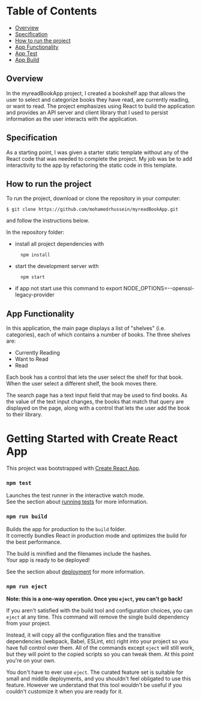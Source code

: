 # Table of Contents

- [Overview](#overview)
- [Specification](#specification)
- [How to run the project](#how-to-run-the-project)
- [App Functionality](#app-functionality)
- [App Test](#app-test)
- [App Build](#app-build)

## Overview

In the myreadBookApp project, I created a bookshelf app that allows the user to select and categorize books they have read, are currently reading, or want to read. The project emphasizes using React to build the application and provides an API server and client library that I used to persist information as the user interacts with the application.

## Specification

As a starting point, I was given a starter static template without any of the React code that was needed to complete the project. My job was be to add interactivity to the app by refactoring the static code in this template.

## How to run the project

To run the project, download or clone the repository in your computer:

    $ git clone https://github.com/mohamedrhussein/myreadBookApp.git

and follow the instructions below.

In the repository folder:

- install all project dependencies with

        npm install

- start the development server with

        npm start

- if app not start use this command to 
        export NODE_OPTIONS=--openssl-legacy-provider

## App Functionality

In this application, the main page displays a list of "shelves" (i.e. categories), each of which contains a number of books. The three shelves are:

- Currently Reading
- Want to Read
- Read

Each book has a control that lets the user select the shelf for that book. When the user select a different shelf, the book moves there.

The search page has a text input field that may be used to find books. As the value of the text input changes, the books that match that query are displayed on the page, along with a control that lets the user add the book to their library.

# Getting Started with Create React App

This project was bootstrapped with [Create React App](https://github.com/facebook/create-react-app).

### `npm test`

Launches the test runner in the interactive watch mode.\
See the section about [running tests](https://facebook.github.io/create-react-app/docs/running-tests) for more information.

### `npm run build`

Builds the app for production to the `build` folder.\
It correctly bundles React in production mode and optimizes the build for the best performance.

The build is minified and the filenames include the hashes.\
Your app is ready to be deployed!

See the section about [deployment](https://facebook.github.io/create-react-app/docs/deployment) for more information.

### `npm run eject`

**Note: this is a one-way operation. Once you `eject`, you can't go back!**

If you aren't satisfied with the build tool and configuration choices, you can `eject` at any time. This command will remove the single build dependency from your project.

Instead, it will copy all the configuration files and the transitive dependencies (webpack, Babel, ESLint, etc) right into your project so you have full control over them. All of the commands except `eject` will still work, but they will point to the copied scripts so you can tweak them. At this point you're on your own.

You don't have to ever use `eject`. The curated feature set is suitable for small and middle deployments, and you shouldn't feel obligated to use this feature. However we understand that this tool wouldn't be useful if you couldn't customize it when you are ready for it.
